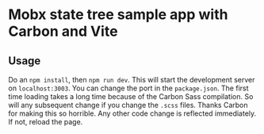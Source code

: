 # Mobx state tree sample app with Carbon and Vite

## Usage

Do an `npm install`, then `npm run dev`. This will start the development server on `localhost:3003`. You can change the port in the `package.json`. The first time loading takes a long time because of the Carbon Sass compilation. So will any subsequent change if you change the `.scss` files. Thanks Carbon for making this so horrible. Any other code change is reflected immediately. If not, reload the page.